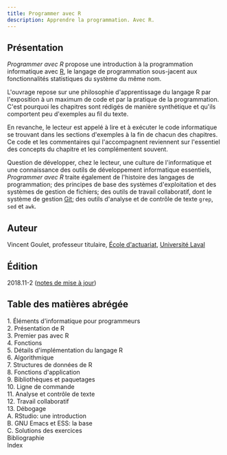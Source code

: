 ```yaml
---
title: Programmer avec R
description: Apprendre la programmation. Avec R.
---
```


## Présentation

*Programmer avec R* propose une introduction à la programmation
informatique avec [R](https://www.r-project.org), le langage de
programmation sous-jacent aux fonctionnalités statistiques du système
du même nom.

L'ouvrage repose sur une philosophie d'apprentissage du langage
R par l'exposition à un maximum de code et par la pratique de la
programmation. C'est pourquoi les chapitres sont rédigés de manière
synthétique et qu'ils comportent peu d'exemples au fil du texte. 

En revanche, le lecteur est appelé à lire et à exécuter le code
informatique se trouvant dans les sections d'exemples à la fin de
chacun des chapitres. Ce code et les commentaires qui l'accompagnent
reviennent sur l'essentiel des concepts du chapitre et les
complémentent souvent.

Question de développer, chez le lecteur, une culture de l'informatique
et une connaissance des outils de développement informatique
essentiels, *Programmer avec R* traite également de l'histoire des
langages de programmation; des principes de base des systèmes
d'exploitation et des systèmes de gestion de fichiers; des outils de
travail collaboratif, dont le système de gestion
[Git](https://git-scm.com); des outils d'analyse et de contrôle de
texte `grep`, `sed` et `awk`.

## Auteur

Vincent Goulet, professeur titulaire, [École d'actuariat](https://www.act.ulaval.ca), [Université Laval](https://ulaval.ca)

## Édition

2018.11-2 ([notes de mise à jour](https://gitlab.com/vigou3/programmer-avec-r/tags/v2018.11-2/))

## Table des matières abrégée

1\. Éléments d'informatique pour programmeurs  
2\. Présentation de R  
3\. Premier pas avec R  
4\. Fonctions  
5\. Détails d'implémentation du langage R  
6\. Algorithmique  
7\. Structures de données de R  
8\. Fonctions d'application  
9\. Bibliothèques et paquetages  
10\. Ligne de commande  
11\. Analyse et contrôle de texte  
12\. Travail collaboratif  
13\. Débogage  
A. RStudio: une introduction  
B. GNU Emacs et ESS: la base  
C. Solutions des exercices  
Bibliographie  
Index
